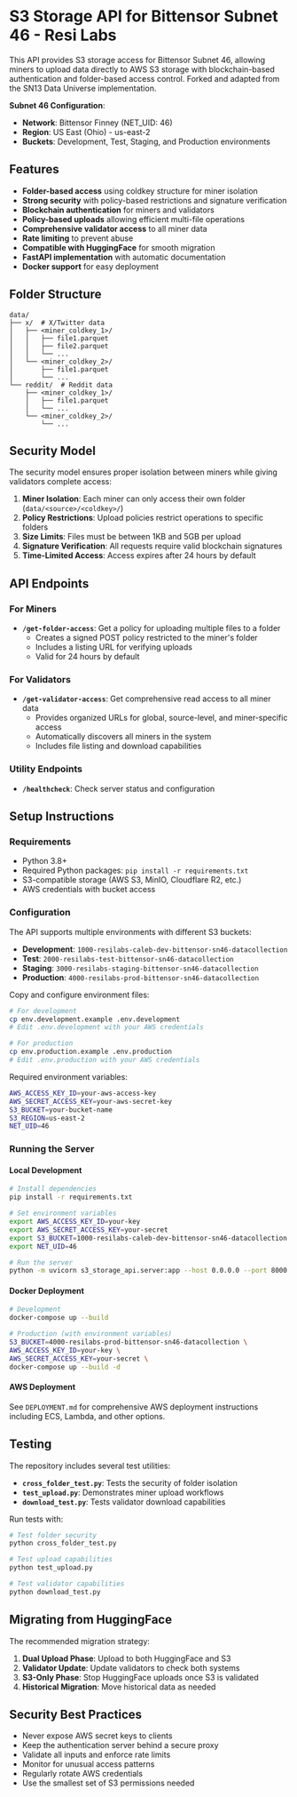 # S3 Storage API for Bittensor Subnet 46 - Resi Labs

This API provides S3 storage access for Bittensor Subnet 46, allowing miners to upload data directly to AWS S3 storage with blockchain-based authentication and folder-based access control. Forked and adapted from the SN13 Data Universe implementation.

**Subnet 46 Configuration**:
- **Network**: Bittensor Finney (NET_UID: 46)
- **Region**: US East (Ohio) - us-east-2
- **Buckets**: Development, Test, Staging, and Production environments

## Features

- **Folder-based access** using coldkey structure for miner isolation
- **Strong security** with policy-based restrictions and signature verification
- **Blockchain authentication** for miners and validators
- **Policy-based uploads** allowing efficient multi-file operations
- **Comprehensive validator access** to all miner data
- **Rate limiting** to prevent abuse
- **Compatible with HuggingFace** for smooth migration
- **FastAPI implementation** with automatic documentation
- **Docker support** for easy deployment

## Folder Structure

```
data/
├── x/  # X/Twitter data
│   ├── <miner_coldkey_1>/
│   │   ├── file1.parquet
│   │   ├── file2.parquet
│   │   └── ...
│   └── <miner_coldkey_2>/
│       ├── file1.parquet
│       └── ...
└── reddit/  # Reddit data
    ├── <miner_coldkey_1>/
    │   ├── file1.parquet
    │   └── ...
    └── <miner_coldkey_2>/
        └── ...
```

## Security Model

The security model ensures proper isolation between miners while giving validators complete access:

1. **Miner Isolation**: Each miner can only access their own folder (`data/<source>/<coldkey>/`)
2. **Policy Restrictions**: Upload policies restrict operations to specific folders
3. **Size Limits**: Files must be between 1KB and 5GB per upload
4. **Signature Verification**: All requests require valid blockchain signatures
5. **Time-Limited Access**: Access expires after 24 hours by default

## API Endpoints

### For Miners

- **`/get-folder-access`**: Get a policy for uploading multiple files to a folder
  - Creates a signed POST policy restricted to the miner's folder
  - Includes a listing URL for verifying uploads
  - Valid for 24 hours by default

### For Validators 

- **`/get-validator-access`**: Get comprehensive read access to all miner data
  - Provides organized URLs for global, source-level, and miner-specific access
  - Automatically discovers all miners in the system
  - Includes file listing and download capabilities

### Utility Endpoints

- **`/healthcheck`**: Check server status and configuration

## Setup Instructions

### Requirements

- Python 3.8+
- Required Python packages: `pip install -r requirements.txt`
- S3-compatible storage (AWS S3, MinIO, Cloudflare R2, etc.)
- AWS credentials with bucket access

### Configuration

The API supports multiple environments with different S3 buckets:

- **Development**: `1000-resilabs-caleb-dev-bittensor-sn46-datacollection`
- **Test**: `2000-resilabs-test-bittensor-sn46-datacollection` 
- **Staging**: `3000-resilabs-staging-bittensor-sn46-datacollection`
- **Production**: `4000-resilabs-prod-bittensor-sn46-datacollection`

Copy and configure environment files:
```bash
# For development
cp env.development.example .env.development
# Edit .env.development with your AWS credentials

# For production
cp env.production.example .env.production
# Edit .env.production with your AWS credentials
```

Required environment variables:
```bash
AWS_ACCESS_KEY_ID=your-aws-access-key
AWS_SECRET_ACCESS_KEY=your-aws-secret-key
S3_BUCKET=your-bucket-name
S3_REGION=us-east-2
NET_UID=46
```

### Running the Server

#### Local Development
```bash
# Install dependencies
pip install -r requirements.txt

# Set environment variables
export AWS_ACCESS_KEY_ID=your-key
export AWS_SECRET_ACCESS_KEY=your-secret
export S3_BUCKET=1000-resilabs-caleb-dev-bittensor-sn46-datacollection
export NET_UID=46

# Run the server
python -m uvicorn s3_storage_api.server:app --host 0.0.0.0 --port 8000 --reload
```

#### Docker Deployment
```bash
# Development
docker-compose up --build

# Production (with environment variables)
S3_BUCKET=4000-resilabs-prod-bittensor-sn46-datacollection \
AWS_ACCESS_KEY_ID=your-key \
AWS_SECRET_ACCESS_KEY=your-secret \
docker-compose up --build -d
```

#### AWS Deployment
See `DEPLOYMENT.md` for comprehensive AWS deployment instructions including ECS, Lambda, and other options.

## Testing

The repository includes several test utilities:

- **`cross_folder_test.py`**: Tests the security of folder isolation
- **`test_upload.py`**: Demonstrates miner upload workflows
- **`download_test.py`**: Tests validator download capabilities

Run tests with:

```bash
# Test folder security
python cross_folder_test.py

# Test upload capabilities
python test_upload.py

# Test validator capabilities
python download_test.py
```




## Migrating from HuggingFace

The recommended migration strategy:

1. **Dual Upload Phase**: Upload to both HuggingFace and S3
2. **Validator Update**: Update validators to check both systems
3. **S3-Only Phase**: Stop HuggingFace uploads once S3 is validated
4. **Historical Migration**: Move historical data as needed


## Security Best Practices

- Never expose AWS secret keys to clients
- Keep the authentication server behind a secure proxy
- Validate all inputs and enforce rate limits
- Monitor for unusual access patterns
- Regularly rotate AWS credentials
- Use the smallest set of S3 permissions needed
